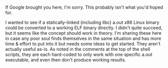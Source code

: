 If Google brought you here, I'm sorry. This probably isn't what you'd hoped for.

I wanted to see if a statically-linked (including libc) a.out x86 Linux binary
could be converted to a working ELF binary directly. I didn't quite succeed, but
it seems like the concept should work in theory. I'm sharing these here in case
any poor soul finds themselves in the same situation and has more time & effort
to put into it but needs some ideas to get started. They aren't actually useful
as-is. As noted in the comments at the top of the shell scripts, they are each
hard-coded to only work with one specific a.out executable, and even then don't
produce working results.
